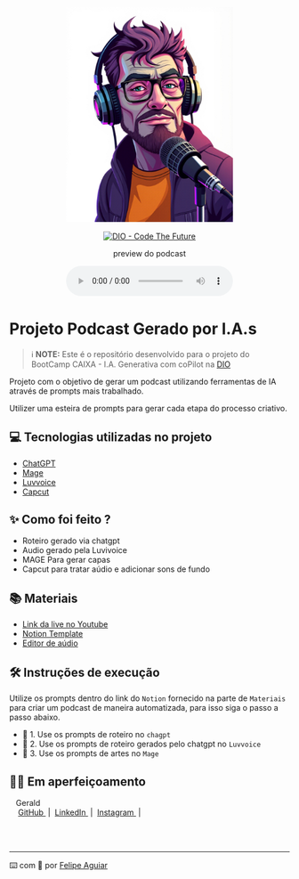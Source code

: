 <p align="center">
<img 
    src="./personagem-2.jpg"
    width="300"
/>
</p>

<p align="center">
<a href="https://dio.me/">
    <img 
        src="https://img.shields.io/badge/DIO-Code_The_Future-28DA77?logo=youtube" 
        alt="DIO - Code The Future">
</a>

</p>

<p align="center">
    preview do podcast
</p>

<div align="center">
    <audio src="" controls title="Podcast editado"></audio>
</div>

# Projeto Podcast Gerado por I.A.s


 > ℹ️ **NOTE:** Este é o repositório desenvolvido para o projeto do BootCamp CAIXA - I.A. Generativa com coPilot na [DIO](https://dio.me)

Projeto com o objetivo de gerar um podcast utilizando ferramentas de IA através de prompts mais trabalhado.

Utilizer uma esteira de prompts para gerar cada etapa do processo criativo.

## 💻 Tecnologias utilizadas no projeto

- [ChatGPT](https://chat.openai.com/) 
- [Mage](https://www.mage.space/)
- [Luvvoice](https://www.luvvoice.com.br/)
- [Capcut](https://www.capcut.com/pt-br/)

## ✨ Como foi feito ?

- Roteiro gerado via chatgpt
- Audio gerado pela Luvivoice
- MAGE Para gerar capas
- Capcut para tratar aúdio e adicionar sons de fundo

## 📚 Materiais

- [Link da live no Youtube](https://www.youtube.com)
- [Notion Template](https://www.notion.so/PAS-Podcast-A-I-Studio-DIO-Bootcamp-CAIXA-17f1dd2bd29f80e19deae721051cac4a)
- [Editor de aúdio](https://www.capcut.com/editor?from_page=landing_page&__action_from=picture_V%C3%ADdeos%20profissionais%20em%20minutos,%20n%C3%A3o%20em%20horas.)


## 🛠️ Instruções de execução

Utilize os prompts dentro do link do `Notion` fornecido na parte de `Materiais` para criar um podcast de maneira automatizada, para isso siga o passo a passo abaixo.

- 🤖 1. Use os prompts de roteiro no `chagpt`
- 🤖 2. Use os prompts de roteiro gerados pelo chatgpt no  `Luvvoice`
- 🤖 3. Use os prompts de artes no `Mage`

## 👨‍💻 Em aperfeiçoamento

<p>
    <!-- <img 
      align=left 
      margin=10 
      width=80 
      src="https://avatars.githubusercontent.com/u/37452836?v=4"
    /> -->
    <p>&nbsp&nbsp&nbspGerald<br>
    &nbsp&nbsp&nbsp
    <a 
        href="https://github.com/ia-gerald">
        GitHub
    </a>
    &nbsp;|&nbsp;
    <a 
        href="www.linkedin.com/">
        LinkedIn
    </a>
    &nbsp;|&nbsp;
    <a 
        href="https://www.instagram.com/">
        Instagram
    </a>
    &nbsp;|&nbsp;</p>
</p>
<br/><br/>
<p>

---

⌨️ com 💜 por [Felipe Aguiar](https://github.com/felipeAguiarCode)

